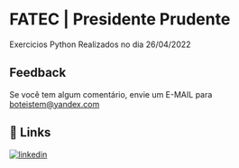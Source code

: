 # FATEC | Presidente Prudente 

Exercicios Python Realizados no dia 26/04/2022

## Feedback

Se você tem algum comentário, envie um E-MAIL para boteistem@yandex.com


## 🔗 Links
[![linkedin](https://img.shields.io/badge/linkedin-0A66C2?style=for-the-badge&logo=linkedin&logoColor=white)](https://linkedin.com/in/bruno-fullsteck/)
